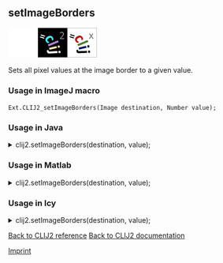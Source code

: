 ## setImageBorders
<img src="images/mini_empty_logo.png"/><img src="images/mini_clij2_logo.png"/><img src="images/mini_clijx_logo.png"/>

Sets all pixel values at the image border to a given value.

### Usage in ImageJ macro
```
Ext.CLIJ2_setImageBorders(Image destination, Number value);
```




### Usage in Java


<details>

<summary>
clij2.setImageBorders(destination, value);
</summary>
<pre class="highlight">// init CLIJ and GPU
import net.haesleinhuepf.clij2.CLIJ2;
import net.haesleinhuepf.clij.clearcl.ClearCLBuffer;
CLIJ2 clij2 = CLIJ2.getInstance();

// get input parameters
destination = clij2.create();
float value = 1.0;
</pre>

<pre class="highlight">
// Execute operation on GPU
clij2.setImageBorders(destination, value);
</pre>

<pre class="highlight">
//show result
destinationImagePlus = clij2.pull(destination);
destinationImagePlus.show();

// cleanup memory on GPU
clij2.release(destination);
</pre>

</details>





### Usage in Matlab


<details>

<summary>
clij2.setImageBorders(destination, value);
</summary>
<pre class="highlight">% init CLIJ and GPU
clij2 = init_clatlab();

% get input parameters
destination = clij2.create();
value = 1.0;
</pre>

<pre class="highlight">
% Execute operation on GPU
clij2.setImageBorders(destination, value);
</pre>

<pre class="highlight">
% show result
destination = clij2.pullMat(destination)

% cleanup memory on GPU
clij2.release(destination);
</pre>

</details>





### Usage in Icy


<details>

<summary>
clij2.setImageBorders(destination, value);
</summary>
<pre class="highlight">// init CLIJ and GPU
importClass(net.haesleinhuepf.clicy.CLICY);
importClass(Packages.icy.main.Icy);

clij2 = CLICY.getInstance();

// get input parameters
destination = clij2.create();
value = 1.0;
</pre>

<pre class="highlight">
// Execute operation on GPU
clij2.setImageBorders(destination, value);
</pre>

<pre class="highlight">
// show result
destination_sequence = clij2.pullSequence(destination)
Icy.addSequence(destination_sequence
// cleanup memory on GPU
clij2.release(destination);
</pre>

</details>



[Back to CLIJ2 reference](https://clij.github.io/clij2-docs/reference)
[Back to CLIJ2 documentation](https://clij.github.io/clij2-docs)

[Imprint](https://clij.github.io/imprint)
